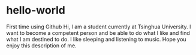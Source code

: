 # hello-world
First time using Github
Hi, I am a student currently at Tsinghua University. I want to become a competent person and be able to do what I like and find what I am destined to do. I like sleeping and listening to music. Hope you enjoy this description of me.
